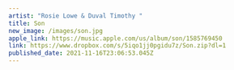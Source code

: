 ```yaml
---
artist: "Rosie Lowe & Duval Timothy "
title: Son
new_image: /images/son.jpg
apple_link: https://music.apple.com/us/album/son/1585769450
link: https://www.dropbox.com/s/5iqo1jj0pgidu7z/Son.zip?dl=1
published_date: 2021-11-16T23:06:53.045Z
---
```

